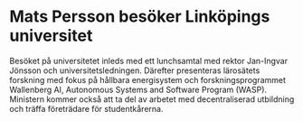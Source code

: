 # Mats Persson besöker Linköpings universitet

Besöket på universitetet inleds med ett lunchsamtal med rektor Jan-Ingvar Jönsson och universitetsledningen. Därefter presenteras lärosätets forskning med fokus på hållbara energisystem och forskningsprogrammet Wallenberg AI, Autonomous Systems and Software Program (WASP). Ministern kommer också att ta del av arbetet med decentraliserad utbildning och träffa företrädare för studentkårerna.

